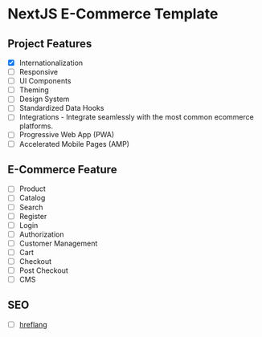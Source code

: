 # NextJS E-Commerce Template

## Project Features

- [x] Internationalization
- [ ] Responsive
- [ ] UI Components
- [ ] Theming
- [ ] Design System
- [ ] Standardized Data Hooks
- [ ] Integrations - Integrate seamlessly with the most common ecommerce platforms.
- [ ] Progressive Web App (PWA)
- [ ] Accelerated Mobile Pages (AMP)

## E-Commerce Feature

- [ ] Product
- [ ] Catalog
- [ ] Search
- [ ] Register
- [ ] Login
- [ ] Authorization
- [ ] Customer Management
- [ ] Cart
- [ ] Checkout
- [ ] Post Checkout
- [ ] CMS

## SEO

- [ ] [hreflang](https://developers.google.com/search/docs/advanced/crawling/localized-versions?visit_id=637551865443037564-785503530&rd=1)
